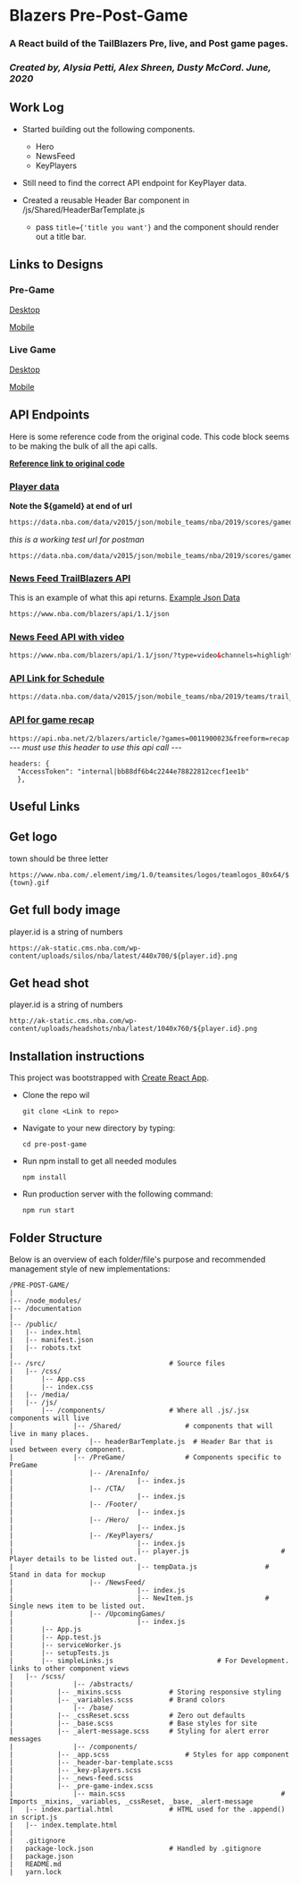 # Blazers Pre-Post-Game 

### A React build of the TailBlazers Pre, live, and Post game pages. 
### _Created by, Alysia Petti, Alex Shreen, Dusty McCord. June, 2020_

## Work Log

- Started building out the following components.
  	- Hero
  	- NewsFeed
  	- KeyPlayers

- Still need to find the correct API endpoint for KeyPlayer data.
- Created a reusable Header Bar component in /js/Shared/HeaderBarTemplate.js
  - pass `title={'title you want'}` and the component should render out a title bar. 

## Links to Designs

### Pre-Game 

[Desktop](https://david292023.invisionapp.com/public/share/TY14YQQQ9D#/screens/477788930/comments)

[Mobile](https://david292023.invisionapp.com/public/share/S214YQQ0MR#/screens/477807334/comments)

### Live Game

[Desktop](https://david292023.invisionapp.com/public/share/5J14YQQRCM#/screens/477788849/comments)

[Mobile](https://david292023.invisionapp.com/public/share/DQ14YSRT6S#/screens/477789211)

## API Endpoints  

Here is some reference code from the original code. 
This code block seems to be making the bulk of all the api calls. 

**[Reference link to original code](./documentation/oldApiCode.md)**

### <u>Player data</u>

 **Note the ${gameId} at end of url** 

```html
https://data.nba.com/data/v2015/json/mobile_teams/nba/2019/scores/gamedetail/${GameId}_gamedetail.json

```

*this is a working test url for postman*

```
https://data.nba.com/data/v2015/json/mobile_teams/nba/2019/scores/gamedetail/0011900023_gamedetail.json
```

### <u>News Feed TrailBlazers API</u>

This is an example of what this api returns. [Example Json Data](./documentation/Highlights_sample.md)

```html
https://www.nba.com/blazers/api/1.1/json

```



### <u>News Feed API with video</u>

```html
https://www.nba.com/blazers/api/1.1/json/?type=video&channels=highlights
```

### <u>API Link for Schedule</u>

```html
https://data.nba.com/data/v2015/json/mobile_teams/nba/2019/teams/trail_blazers_schedule_02.json
```

### <u>API for game recap</u>

`https://api.nba.net/2/blazers/article/?games=0011900023&freeform=recap`
_--- must use this header to use this api call ---_

```
headers: {
  "AccessToken": "internal|bb88df6b4c2244e78822812cecf1ee1b"
  },
```



## Useful Links

## Get logo

town should be three letter

`https://www.nba.com/.element/img/1.0/teamsites/logos/teamlogos_80x64/${town}.gif`

## Get full body image

player.id is a string of numbers

`https://ak-static.cms.nba.com/wp-content/uploads/silos/nba/latest/440x700/${player.id}.png`

## Get head shot

player.id is a string of numbers

`http://ak-static.cms.nba.com/wp-content/uploads/headshots/nba/latest/1040x760/${player.id}.png`

## Installation instructions

This project was bootstrapped with [Create React App](https://github.com/facebook/create-react-app).

- Clone the repo wil

  ```shell
  git clone <Link to repo>
  ```

- Navigate to your new directory by typing:

  ```shell
  cd pre-post-game
  ```

- Run npm install to get all needed modules

  ```shell
  npm install	
  ```

- Run production server with the following command:

  ```shell
  npm run start
  ```

## Folder Structure

Below is an overview of each folder/file's purpose and recommended management style of new implementations:

```
/PRE-POST-GAME/
|
|-- /node_modules/
|-- /documentation
|
|-- /public/
|   |-- index.html
|   |-- manifest.json
|   |-- robots.txt
|
|-- /src/                               # Source files
|   |-- /css/
|       |-- App.css
|       |-- index.css
|   |-- /media/
|   |-- /js/
|       |-- /components/                # Where all .js/.jsx components will live
|       		|-- /Shared/                # components that will live in many places.
|       			|-- headerBarTemplate.js  # Header Bar that is used between every component.
|       		|-- /PreGame/               # Components specific to PreGame
|       			|-- /ArenaInfo/
|								|-- index.js
|       			|-- /CTA/
|								|-- index.js
|       			|-- /Footer/
|								|-- index.js
|       			|-- /Hero/
|								|-- index.js
|       			|-- /KeyPlayers/
|								|-- index.js
|								|-- player.js						# Player details to be listed out.
|								|-- tempData.js					# Stand in data for mockup
|       			|-- /NewsFeed/
|								|-- index.js
|								|-- NewItem.js					# Single news item to be listed out.
|       			|-- /UpcomingGames/
|								|-- index.js
|       |-- App.js
|       |-- App.test.js
|       |-- serviceWorker.js
|       |-- setupTests.js
|       |-- simpleLinks.js							# For Development. links to other component views
|   |-- /scss/
|				|-- /abstracts/
|           |-- _mixins.scss            # Storing responsive styling
|           |-- _variables.scss         # Brand colors
|				|-- /base/
|           |-- _cssReset.scss          # Zero out defaults
|           |-- _base.scss              # Base styles for site
|           |-- _alert-message.scss     # Styling for alert error messages
|				|-- /components/
|           |-- _app.scss          			# Styles for app component
|           |-- _header-bar-template.scss            
|           |-- _key-players.scss       
|           |-- _news-feed.scss
|           |-- _pre-game-index.scss
|				|-- main.scss										# Imports _mixins, _variables, _cssReset, _base, _alert-message
|   |-- index.partial.html              # HTML used for the .append() in script.js
|   |-- index.template.html
|
|   .gitignore
|   package-lock.json                   # Handled by .gitignore
|   package.json
|   README.md
|   yarn.lock
```
